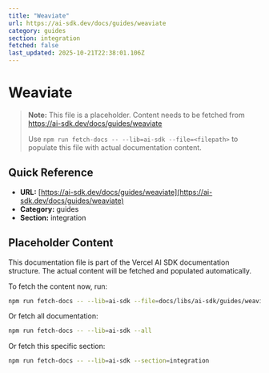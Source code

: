 ```yaml
---
title: "Weaviate"
url: https://ai-sdk.dev/docs/guides/weaviate
category: guides
section: integration
fetched: false
last_updated: 2025-10-21T22:38:01.106Z
---
```


# Weaviate

> **Note:** This file is a placeholder. Content needs to be fetched from https://ai-sdk.dev/docs/guides/weaviate
>
> Use `npm run fetch-docs -- --lib=ai-sdk --file=<filepath>` to populate this file with actual documentation content.

## Quick Reference

- **URL:** [https://ai-sdk.dev/docs/guides/weaviate](https://ai-sdk.dev/docs/guides/weaviate)
- **Category:** guides
- **Section:** integration

## Placeholder Content

This documentation file is part of the Vercel AI SDK documentation structure.
The actual content will be fetched and populated automatically.

To fetch the content now, run:

```bash
npm run fetch-docs -- --lib=ai-sdk --file=docs/libs/ai-sdk/guides/weaviate.md
```

Or fetch all documentation:

```bash
npm run fetch-docs -- --lib=ai-sdk --all
```

Or fetch this specific section:

```bash
npm run fetch-docs -- --lib=ai-sdk --section=integration
```
